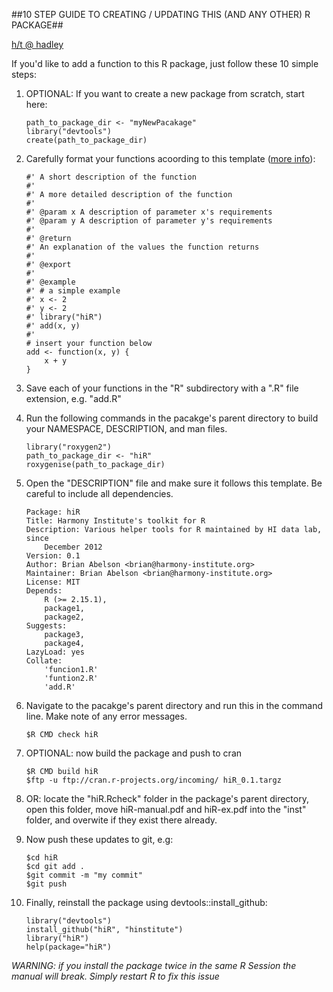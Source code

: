 ##10 STEP GUIDE TO CREATING / UPDATING THIS (AND ANY OTHER) R PACKAGE##

[h/t @ hadley](http://scholarship.rice.edu/bitstream/handle/1911/36084/r-packages.key.pdf?sequence=2)

If you'd like to add a function to this R package,
just follow these 10 simple steps:

1. OPTIONAL: If you want to create a new package from scratch, start here:

    ```
    path_to_package_dir <- "myNewPacakage"
    library("devtools")
    create(path_to_package_dir)
    ```

2. Carefully format your functions acoording to this template ([more info](https://github.com/hadley/devtools/wiki/docs-function)):

    ```
    #' A short description of the function
    #'
    #' A more detailed description of the function
    #'
    #' @param x A description of parameter x's requirements
    #' @param y A description of parameter y's requirements
    #'
    #' @return
    #' An explanation of the values the function returns
    #'
    #' @export
    #'
    #' @example
    #' # a simple example
    #' x <- 2
    #' y <- 2
    #' library("hiR")
    #' add(x, y)
    #'
    # insert your function below
    add <- function(x, y) {
        x + y
    }
    ```

3. Save each of your functions in the "R" subdirectory with a ".R" file extension, e.g. "add.R"
4. Run the following commands in the pacakge's parent directory to build your NAMESPACE, DESCRIPTION, and man files.

    ```
    library("roxygen2")
    path_to_package_dir <- "hiR"
    roxygenise(path_to_package_dir)
    ```

5. Open the "DESCRIPTION" file and make sure it follows this template. Be careful to include all dependencies.

    ```
    Package: hiR
    Title: Harmony Institute's toolkit for R
    Description: Various helper tools for R maintained by HI data lab, since
        December 2012
    Version: 0.1
    Author: Brian Abelson <brian@harmony-institute.org>
    Maintainer: Brian Abelson <brian@harmony-institute.org>
    License: MIT
    Depends:
        R (>= 2.15.1),
        package1,
        package2,
    Suggests:
        package3,
        package4,
    LazyLoad: yes
    Collate:
        'funcion1.R'
        'funtion2.R'
        'add.R'
    ```

6. Navigate to the pacakge's parent directory and run this in the command line. Make note of any error messages.
    ```
    $R CMD check hiR
    ```
7. OPTIONAL: now build the package and push to cran

    ```
    $R CMD build hiR
    $ftp -u ftp://cran.r-projects.org/incoming/ hiR_0.1.targz
    ```

8. OR: locate the "hiR.Rcheck" folder in the package's parent directory, open this folder, move hiR-manual.pdf and hiR-ex.pdf into the "inst" folder, and overwite if they exist there already.
9. Now push these updates to git, e.g:

    ```
    $cd hiR
    $cd git add .
    $git commit -m "my commit"
    $git push
    ```

10. Finally, reinstall the package using devtools::install_github:

    ```
    library("devtools")
    install_github("hiR", "hinstitute")
    library("hiR")
    help(package="hiR")
    ```

_WARNING: if you install the package twice in the same R Session the manual will break. Simply restart R to fix this issue_

